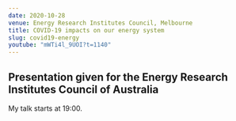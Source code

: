 ```yaml
---
date: 2020-10-28
venue: Energy Research Institutes Council, Melbourne
title: COVID-19 impacts on our energy system
slug: covid19-energy
youtube: "mWTi4l_9UOI?t=1140"
---
```


## Presentation given for the Energy Research Institutes Council of Australia

My talk starts at 19:00.
